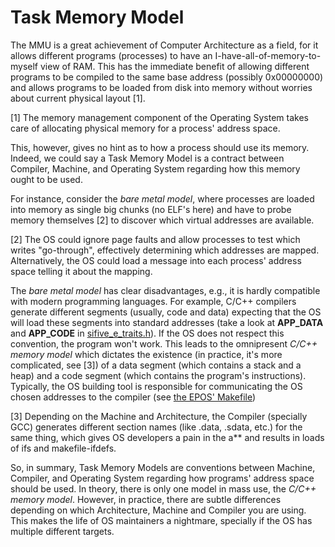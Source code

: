 # Task Memory Model

The MMU is a great achievement of Computer Architecture as a field, for it allows different programs (processes) to have an I-have-all-of-memory-to-myself view of RAM. This has the immediate benefit of allowing different programs to be compiled to the same base address (possibly 0x00000000) and allows programs to be loaded from disk into memory without worries about current physical layout [1].

[1] The memory management component of the Operating System takes care of allocating physical memory for a process' address space.

This, however, gives no hint as to how a process should use its memory. Indeed, we could say a Task Memory Model is a contract between Compiler, Machine, and Operating System regarding how this memory ought to be used.

For instance, consider the _bare metal model_, where processes are loaded into memory as single big chunks (no ELF's here) and have to probe memory themselves [2] to discover which virtual addresses are available.

[2] The OS could ignore page faults and allow processes to test which writes "go-through", effectively determining which addresses are mapped. Alternatively, the OS could load a message into each process' address space telling it about the mapping.

The _bare metal model_ has clear disadvantages, e.g., it is hardly compatible with modern programming languages. For example, C/C++ compilers generate different segments (usually, code and data) expecting that the OS will load these segments into standard addresses (take a look at **APP_DATA** and **APP_CODE** in [sifive_e_traits.h](https://github.com/alekfrohlich/micro_kernel/blob/app_loader/include/machine/riscv/sifive_e/sifive_e_traits.h)). If the OS does not respect this convention, the program won't work. This leads to the omnipresent _C/C++ memory model_ which dictates the existence (in practice, it's more complicated, see [3]) of a data segment (which contains a stack and a heap) and a code segment (which contains the program's instructions). Typically, the OS building tool is responsible for communicating the OS chosen addresses to the compiler (see [the EPOS' Makefile](https://github.com/alekfrohlich/micro_kernel/blob/3352743e7cc8dd14f50427863a47b718395d12b4/tools/eposcc/eposcc#L64))

[3] Depending on the Machine and Architecture, the Compiler (specially GCC) generates different section names (like .data, .sdata, etc.) for the same thing, which gives OS developers a pain in the a** and results in loads of ifs and makefile-ifdefs.

So, in summary, Task Memory Models are conventions between Machine, Compiler, and Operating System regarding how programs' address space should be used. In theory, there is only one model in mass use, the _C/C++ memory model_. However, in practice, there are subtle differences depending on which Architecture, Machine and Compiler you are using. This makes the life of OS maintainers a nightmare, specially if the OS has multiple different targets.
